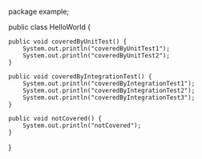 package example;

public class HelloWorld {

    public void coveredByUnitTest() {
        System.out.println("coveredByUnitTest1");
        System.out.println("coveredByUnitTest2");
    }

    public void coveredByIntegrationTest() {
        System.out.println("coveredByIntegrationTest1");
        System.out.println("coveredByIntegrationTest2");
        System.out.println("coveredByIntegrationTest3");
    }

    public void notCovered() {
        System.out.println("notCovered");
    }
	
}

